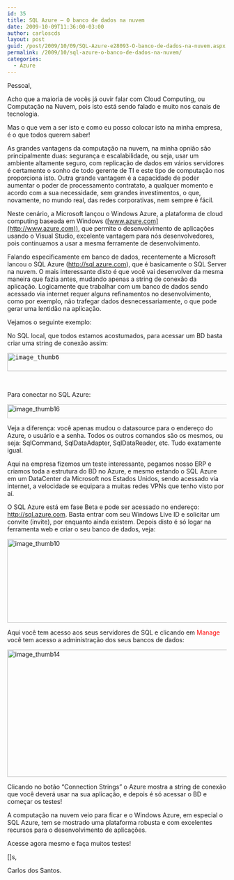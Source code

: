 ```yaml
---
id: 35
title: SQL Azure – O banco de dados na nuvem
date: 2009-10-09T11:36:00-03:00
author: carloscds
layout: post
guid: /post/2009/10/09/SQL-Azure-e28093-O-banco-de-dados-na-nuvem.aspx
permalink: /2009/10/sql-azure-o-banco-de-dados-na-nuvem/
categories:
  - Azure
---
```

Pessoal,

Acho que a maioria de vocês já ouvir falar com Cloud Computing, ou Computação na Nuvem, pois isto está sendo falado e muito nos canais de tecnologia.

Mas o que vem a ser isto e como eu posso colocar isto na minha empresa, é o que todos querem saber!

As grandes vantagens da computação na nuvem, na minha opnião são principalmente duas: segurança e escalabilidade, ou seja, usar um ambiente altamente seguro, com replicação de dados em vários servidores é certamente o sonho de todo gerente de TI e este tipo de computação nos proporciona isto. Outra grande vantagem é a capacidade de poder aumentar o poder de processamento contratato, a qualquer momento e acordo com a sua necessidade, sem grandes investimentos, o que, novamente, no mundo real, das redes corporativas, nem sempre é fácil.

Neste cenário, a Microsoft lançou o Windows Azure, a plataforma de cloud computing baseada em Windows ([www.azure.com](http://www.azure.com)), que permite o desenvolvimento de aplicações usando o Visual Studio, excelente vantagem para nós desenvolvedores, pois continuamos a usar a mesma ferramente de desenvolvimento.

Falando especificamente em banco de dados, recentemente a Microsoft lancou o SQL Azure (<http://sql.azure.com>), que é basicamente o SQL Server na nuvem. O mais interessante disto é que você vai desenvolver da mesma maneira que fazia antes, mudando apenas a string de conexão da aplicação. Logicamente que trabalhar com um banco de dados sendo acessado via internet requer alguns refinamentos no desenvolvimento, como por exemplo, não trafegar dados desnecessariamente, o que pode gerar uma lentidão na aplicação.

Vejamos o seguinte exemplo:

No SQL local, que todos estamos acostumados, para acessar um BD basta criar uma string de conexão assim:

<pre><a href="file:///C:/Users/cds.CDSSERVER/AppData/Local/Temp/WindowsLiveWriter-429641856/supfiles252A1/image10.png"><img style="display: inline; border: 0px;" title="image_thumb6" src="http://carloscds.net/wp-content/uploads/image_thumb6.png" border="0" alt="image_thumb6" width="658" height="42" /></a></pre>

 

Para conectar no SQL Azure:

[<img style="display: inline; border: 0px;" title="image_thumb16" src="http://carloscds.net/wp-content/uploads/image_thumb16.png" border="0" alt="image_thumb16" width="673" height="32" />](file:///C:/Users/cds.CDSSERVER/AppData/Local/Temp/WindowsLiveWriter-429641856/supfiles252A1/image30.png)

Veja a diferença: você apenas mudou o datasource para o endereço do Azure, o usuário e a senha. Todos os outros comandos são os mesmos, ou seja: SqlCommand, SqlDataAdapter, SqlDataReader, etc. Tudo exatamente igual.

Aqui na empresa fizemos um teste interessante, pegamos nosso ERP e criamos toda a estrutura do BD no Azure, e mesmo estando o SQL Azure em um DataCenter da Microsoft nos Estados Unidos, sendo acessado via internet, a velocidade se equipara a muitas redes VPNs que tenho visto por aí.

O SQL Azure está em fase Beta e pode ser acessado no endereço: <http://sql.azure.com>. Basta entrar com seu Windows Live ID e solicitar um convite (invite), por enquanto ainda existem. Depois disto é só logar na ferramenta web e criar o seu banco de dados, veja:

[<img style="display: inline; border: 0px;" title="image_thumb10" src="http://carloscds.net/wp-content/uploads/image_thumb10.png" border="0" alt="image_thumb10" width="657" height="192" />](file:///C:/Users/cds.CDSSERVER/AppData/Local/Temp/WindowsLiveWriter-429641856/supfiles252A1/image18.png)

Aqui você tem acesso aos seus servidores de SQL e clicando em <span style="color: #ff0000;">Manage</span> você tem acesso a administração dos seus bancos de dados:

[<img style="display: inline; border: 0px;" title="image_thumb14" src="http://carloscds.net/wp-content/uploads/image_thumb14.png" border="0" alt="image_thumb14" width="663" height="292" />](file:///C:/Users/cds.CDSSERVER/AppData/Local/Temp/WindowsLiveWriter-429641856/supfiles252A1/image26.png)

Clicando no botão “Connection Strings” o Azure mostra a string de conexão que você deverá usar na sua aplicação, e depois é só acessar o BD e começar os testes!

A computação na nuvem veio para ficar e o Windows Azure, em especial o SQL Azure, tem se mostrado uma plataforma robusta e com excelentes recursos para o desenvolvimento de aplicações.

Acesse agora mesmo e faça muitos testes!

[]s,

Carlos dos Santos.